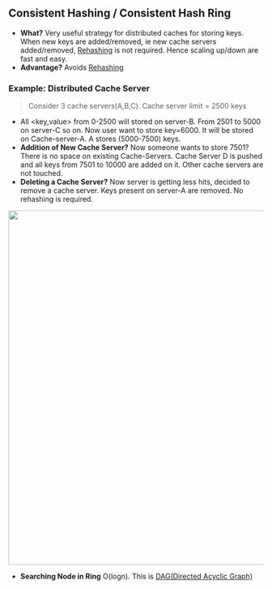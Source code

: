 ## Consistent Hashing / Consistent Hash Ring
- **What?** Very useful strategy for distributed caches for storing keys. When new keys are added/removed, ie new cache servers added/removed, [Rehashing](https://github.com/amitkumar50/Code-examples/blob/master/System-Design/Concepts/Hashing/Hash_Table.md) is not required. Hence scaling up/down are fast and easy.
- **Advantage?** Avoids [Rehashing](https://github.com/amitkumar50/Code-examples/blob/master/System-Design/Concepts/Hashing/Hash_Table.md)

### Example: Distributed Cache Server
> Consider 3 cache servers(A,B,C). Cache server limit = 2500 keys 
- All <key,value> from 0-2500 will stored on server-B. From 2501 to 5000 on server-C so on. Now user want to store key=6000. It will be stored on Cache-server-A. A stores (5000-7500) keys.
- **Addition of New Cache Server?** Now someone wants to store 7501? There is no space on existing Cache-Servers. Cache Server D is pushed and all keys from 7501 to 10000 are added on it. Other cache servers are not touched.
- **Deleting a Cache Server?** Now server is getting less hits, decided to remove a cache server. Keys present on server-A are removed. No rehashing is required.

<img src="https://i.ibb.co/DwM0CZM/Consistent-Hashing.png" width=700 />

- **Searching Node in Ring** O(logn). This is [DAG(Directed Acyclic Graph)](https://github.com/amitkumar50/Code-examples/tree/master/DS_Questions/Data_Structures/Graphs/DAG)

